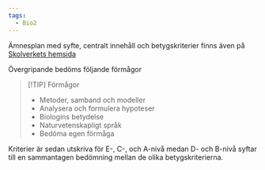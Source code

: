 ```yaml
---
tags:
  - Bio2
---
```

Ämnesplan med syfte, centralt innehåll och betygskriterier finns även på [Skolverkets hemsida](https://www.skolverket.se/undervisning/gymnasieskolan/laroplan-program-och-amnen-i-gymnasieskolan/gymnasieprogrammen/amne?url=907561864%2Fsyllabuscw%2Fjsp%2Fsubject.htm%3FsubjectCode%3DBIO%26version%3D2%26tos%3Dgy&sv.url=12.5dfee44715d35a5cdfa92a3)


Övergripande bedöms följande förmågor

>[!TIP] Förmågor
>- Metoder, samband och modeller
>- Analysera och formulera hypoteser
>- Biologins betydelse
>- Naturvetenskapligt språk
>- Bedöma egen förmåga

Kriterier är sedan utskriva för E-, C-, och A-nivå medan D- och B-nivå syftar till en sammantagen bedömning mellan de olika betygskriterierna.